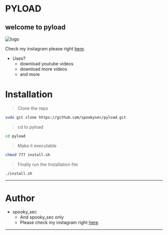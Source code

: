 # PYLOAD
## welcome to pyload
![logo](https://user-images.githubusercontent.com/58367386/71405120-1efa6700-25fa-11ea-9b6a-60479b96752d.png)

Check my instagram please right [here](https://instagram.com/spooky_sec).
* Uses?
  * download youtube videos
  * download more videos
  * and more

# Installation 
> Clone the repo
```bash
sudo git clone https://github.com/spookysec/pyload.git
```
> cd to pyload
```bash
cd pyload
```
> Make it executable
```bash
chmod 777 install.sh
```
> Finally run the Installation file
```bash
./install.sh
```


---
# Author
* spooky_sec
  * And spooky_sec only 
  * Please check my instagram  right [here](https://instagram.com/spooky_sec).
---
